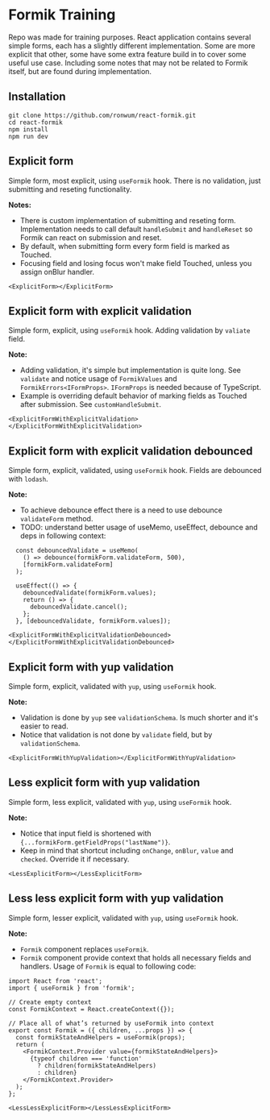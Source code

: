 # Formik Training
Repo was made for training purposes. React application contains several simple forms, each has a slightly
different implementation. Some are more explicit that other, some have some extra feature build in to cover some useful
use case. Including some notes that may not be related to Formik itself, but are found during implementation.

## Installation
```shell
git clone https://github.com/ronwum/react-formik.git
cd react-formik
npm install
npm run dev
```


## Explicit form
Simple form, most explicit, using `useFormik` hook. There is no validation, just submitting and reseting functionality.

**Notes:**
- There is custom implementation of submitting and reseting form. Implementation needs to call default `handleSubmit` 
and `handleReset` so Formik can react on submission and reset.
- By default, when submitting form every form field is marked as Touched.
- Focusing field and losing focus won't make field Touched, unless you assign onBlur handler.
```react
<ExplicitForm></ExplicitForm>
```

## Explicit form with explicit validation
Simple form, explicit, using `useFormik` hook. Adding validation by `valiate` field.

**Note:**
- Adding validation, it's simple but implementation is quite long. See `validate` and notice usage of `FormikValues` 
and `FormikErrors<IFormProps>`. `IFormProps` is needed because of TypeScript.
- Example is overriding default behavior of marking fields as Touched after submission. See `customHandleSubmit`.
```react
<ExplicitFormWithExplicitValidation></ExplicitFormWithExplicitValidation>
```

## Explicit form with explicit validation debounced
Simple form, explicit, validated, using `useFormik` hook. Fields are debounced with `lodash`.

**Note:**
- To achieve debounce effect there is a need to use debounce `validateForm` method. 
- TODO: understand better usage of useMemo, useEffect, debounce and deps in following context:
```react
  const debouncedValidate = useMemo(
    () => debounce(formikForm.validateForm, 500),
    [formikForm.validateForm]
  );

  useEffect(() => {
    debouncedValidate(formikForm.values);
    return () => {
      debouncedValidate.cancel();
    };
  }, [debouncedValidate, formikForm.values]);
```
```react
<ExplicitFormWithExplicitValidationDebounced></ExplicitFormWithExplicitValidationDebounced>
```

## Explicit form with yup validation
Simple form, explicit, validated with `yup`, using `useFormik` hook.

**Note:**
- Validation is done by `yup` see `validationSchema`. Is much shorter and it's easier to read.
- Notice that validation is not done by `validate` field, but by `validationSchema`.
```react
<ExplicitFormWithYupValidation></ExplicitFormWithYupValidation>
```

## Less explicit form with yup validation
Simple form, less explicit, validated with `yup`, using `useFormik` hook.

**Note:**
- Notice that input field is shortened with `{...formikForm.getFieldProps("lastName")}`.
- Keep in mind that shortcut including `onChange`, `onBlur`, `value` and `checked`. Override it if necessary.
```react
<LessExplicitForm></LessExplicitForm>
```

## Less less explicit form with yup validation
Simple form, lesser explicit, validated with `yup`, using `useFormik` hook.

**Note:**
- `Formik` component replaces `useFormik`.
- `Formik` component provide context that holds all necessary fields and handlers. Usage of `Formik` is equal to 
following code:
```react
import React from 'react';
import { useFormik } from 'formik';

// Create empty context
const FormikContext = React.createContext({});

// Place all of what’s returned by useFormik into context
export const Formik = ({ children, ...props }) => {
  const formikStateAndHelpers = useFormik(props);
  return (
    <FormikContext.Provider value={formikStateAndHelpers}>
      {typeof children === 'function'
        ? children(formikStateAndHelpers)
        : children}
    </FormikContext.Provider>
  );
};
```
```react
<LessLessExplicitForm></LessLessExplicitForm>
```



